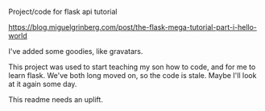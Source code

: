 Project/code for flask api tutorial

https://blog.miguelgrinberg.com/post/the-flask-mega-tutorial-part-i-hello-world

I've added some goodies, like gravatars. 

This project was used to start teaching my son how to code, and for me to learn flask. We've both long moved on, so the code is stale. Maybe I'll look at it again some day.

This readme needs an uplift. 
